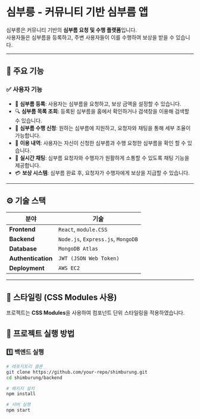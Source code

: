 # 심부릉 - 커뮤니티 기반 심부름 앱
심부릉은 커뮤니티 기반의 **심부름 요청 및 수행 플랫폼**입니다.  
사용자들은 심부름을 등록하고, 주변 사용자들이 이를 수행하여 보상을 받을 수 있습니다.

---

## 📌 주요 기능
### ✅ **사용자 기능**
- 📝 **심부름 등록**: 사용자는 심부름을 요청하고, 보상 금액을 설정할 수 있습니다.
- 🔍 **심부름 목록 조회**: 등록된 심부름을 홈에서 확인하거나 검색창을 이용해 검색할 수 있습니다.
- 🤝 **심부름 수행 신청**: 원하는 심부름에 지원하고, 요청자와 채팅을 통해 세부 조율이 가능합니다.
- 🧾 **이용 내역**: 사용자는 자신이 신청한 심부름과 수행 요청한 심부름을 확인 할 수 있습니다.
- 💬 **실시간 채팅**: 심부름 요청자와 수행자가 원활하게 소통할 수 있도록 채팅 기능을 제공합니다.
- 💳 **보상 시스템**: 심부름 완료 후, 요청자가 수행자에게 보상을 지급할 수 있습니다.

---

## ⚙️ 기술 스택

| 분야        | 기술 |
|------------|------------------------------------------------------|
| **Frontend** | `React`, `module.CSS` |
| **Backend**  | `Node.js`, `Express.js`, `MongoDB` |
| **Database** | `MongoDB Atlas` |
| **Authentication** | `JWT (JSON Web Token)` |
| **Deployment** | `AWS EC2`|

---
## 🎨 스타일링 (CSS Modules 사용)

프로젝트는 **CSS Modules**을 사용하여 컴포넌트 단위 스타일링을 적용하였습니다.

## 🚀 프로젝트 실행 방법

### 1️⃣ **백엔드 실행**
```bash
# 레포지토리 클론
git clone https://github.com/your-repo/shimburung.git
cd shimburung/backend

# 패키지 설치
npm install

# 서버 실행
npm start
